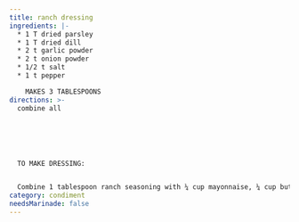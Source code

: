 ```yaml
---
title: ranch dressing
ingredients: |-
  * 1 T dried parsley
  * 1 T dried dill
  * 2 t garlic powder
  * 2 t onion powder
  * 1/2 t salt
  * 1 t pepper

    MAKES 3 TABLESPOONS
directions: >-
  combine all






  TO MAKE DRESSING:


  Combine 1 tablespoon ranch seasoning with ¼ cup mayonnaise, ¼ cup buttermilk, ¼ cup plain yogurt and 1 teaspoon lemon juice
category: condiment
needsMarinade: false
---
```

